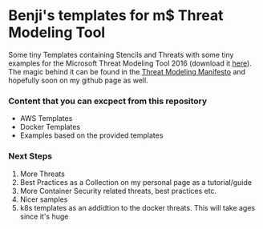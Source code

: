 # Benji's templates for m$ Threat Modeling Tool

Some tiny Templates containing Stencils and Threats with some tiny examples for the Microsoft Threat Modeling Tool 2016 (download it [here](https://www.microsoft.com/en-us/download/details.aspx?id=49168)). The magic behind it can be found in the [Threat Modeling Manifesto](https://www.threatmodelingmanifesto.org/) and hopefully soon on my github page as well. 

### Content that you can excpect from this repository
* AWS Templates 
* Docker Templates
* Examples based on the provided templates

### Next Steps
1. More Threats
2. Best Practices as a Collection on my personal page as a tutorial/guide
3. More Container Security related threats, best practices etc.
4. Nicer samples
5. k8s templates as an addidtion to the docker threats. This will take ages since it's huge 
